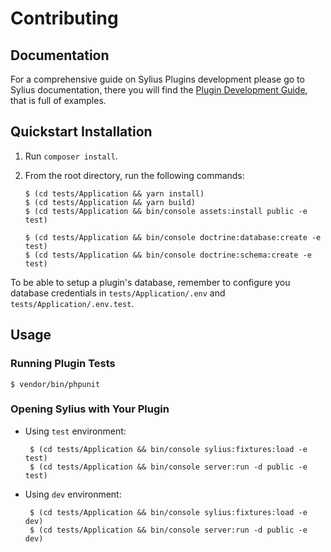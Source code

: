 # Contributing

## Documentation

For a comprehensive guide on Sylius Plugins development please go to Sylius documentation,
there you will find the [Plugin Development Guide](https://docs.sylius.com/en/latest/plugin-development-guide/index.html),
that is full of examples.

## Quickstart Installation

1. Run `composer install`.

2. From the root directory, run the following commands:

       $ (cd tests/Application && yarn install)
       $ (cd tests/Application && yarn build)
       $ (cd tests/Application && bin/console assets:install public -e test)

       $ (cd tests/Application && bin/console doctrine:database:create -e test)
       $ (cd tests/Application && bin/console doctrine:schema:create -e test)
       
To be able to setup a plugin's database, remember to configure you database credentials in `tests/Application/.env` and `tests/Application/.env.test`.

## Usage

### Running Plugin Tests

    $ vendor/bin/phpunit

### Opening Sylius with Your Plugin

* Using `test` environment:

       $ (cd tests/Application && bin/console sylius:fixtures:load -e test)
       $ (cd tests/Application && bin/console server:run -d public -e test)
    
* Using `dev` environment:

       $ (cd tests/Application && bin/console sylius:fixtures:load -e dev)
       $ (cd tests/Application && bin/console server:run -d public -e dev)
